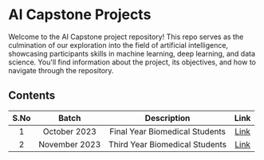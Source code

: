 # AI Capstone Projects
Welcome to the AI Capstone project repository! 
This repo serves as the culmination of our exploration into the field of artificial intelligence, showcasing participants 
skills in machine learning, deep learning, and data science. You'll find information about the project, its objectives, 
and how to navigate through the repository.

## Contents

| S.No |     Batch     |          Description           |                                                  Link                                                   |
|:----:|:-------------:|:------------------------------:|:-------------------------------------------------------------------------------------------------------:|
|  1   | October 2023  | Final Year Biomedical Students |     [Link](https://github.com/rbg-research/AI-Training/tree/main/Bootcamps-Workshops/Capstone-Projects/BME_Oct_2023)     |
|  2   | November 2023 | Third Year Biomedical Students | [Link](https://github.com/rbg-research/AI-Training/tree/main/Bootcamps-Workshops/Capstone-Projects/BME_Nov_2023) |

